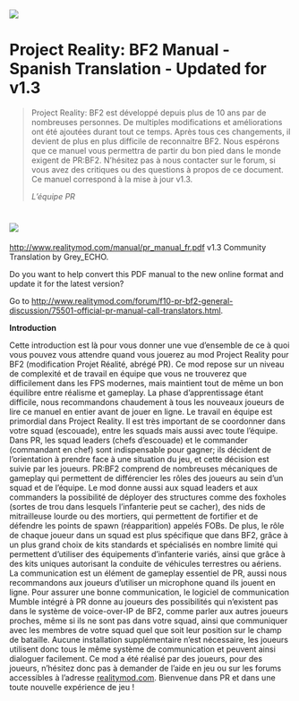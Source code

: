 # ![](/assets/PR_v1_Logo.png)

# **Project Reality: BF2 Manual - Spanish Translation - Updated for v1.3**

> Project Reality: BF2 est  développé depuis plus de 10 ans par de nombreuses personnes. De multiples modifications et améliorations ont été ajoutées durant tout ce temps. Après tous ces changements, il devient de plus en plus difficile de reconnaitre BF2. Nous espérons que ce manuel vous permettra de partir du bon pied dans le monde exigent de PR:BF2. N’hésitez pas à nous contacter sur le forum, si vous avez des critiques ou des questions à propos de ce document. Ce manuel correspond à la mise à jour v1.3.
>
> _L’équipe PR_

# ![](/assets/flag.png)
http://www.realitymod.com/manual/pr_manual_fr.pdf
v1.3 Community Translation by Grey_ECHO.

Do you want to help convert this PDF manual to the new online format and update it for the latest version? 

Go to http://www.realitymod.com/forum/f10-pr-bf2-general-discussion/75501-official-pr-manual-call-translators.html.

**Introduction**

Cette introduction est là pour vous donner une vue d’ensemble de ce à quoi vous pouvez vous attendre quand vous jouerez au mod Project Reality pour BF2 (modification Projet Réalité, abrégé PR). Ce mod repose sur un niveau de complexité et de travail en équipe que vous ne trouverez que difficilement dans les FPS modernes, mais maintient tout de même un bon équilibre entre réalisme et gameplay. La phase d’apprentissage étant difficile, nous recommandons chaudement à tous les nouveaux joueurs de lire ce manuel en entier avant de  jouer en ligne. Le travail en équipe est primordial dans Project Reality. Il est très important de se coordonner dans votre squad (escouade), entre les squads mais aussi avec toute l’équipe.  Dans PR, les squad leaders (chefs d’escouade) et le commander (commandant en chef) sont indispensable pour gagner; ils décident de l’orientation à prendre face à une situation du jeu, et cette décision est suivie par les joueurs. PR:BF2 comprend de nombreuses mécaniques de gameplay qui permettent de différencier les rôles des joueurs au sein d’un squad et de l’équipe. Le mod donne aussi aux squad leaders et aux commanders la possibilité de déployer des structures comme des foxholes (sortes de trou dans lesquels l’infanterie peut se cacher), des nids de mitrailleuse lourde ou des mortiers, qui permettent  de fortifier et de défendre les points de spawn (réapparition) appelés FOBs. De plus, le rôle de chaque joueur dans un squad est plus spécifique que dans BF2, grâce à un plus grand choix  de kits standards et spécialisés en nombre limité qui permettent d’utiliser des équipements d’infanterie variés, ainsi que grâce à des kits uniques autorisant la conduite de véhicules terrestres ou aériens. La communication est un élément de gameplay essentiel de PR, aussi nous recommandons aux joueurs d’utiliser un microphone quand ils jouent en ligne. Pour assurer une bonne communication, le logiciel de communication Mumble intégré à PR donne au joueurs des possibilités qui n’existent pas dans le système de voice-over-IP de BF2, comme parler aux autres joueurs proches, même si ils ne sont pas dans votre squad, ainsi que communiquer avec les membres de votre squad quel que soit leur position sur le champ de bataille. Aucune installation supplémentaire n’est nécessaire, les joueurs utilisent donc tous le même système de communication et peuvent ainsi dialoguer facilement. Ce mod a été réalisé par des joueurs, pour des joueurs,  n’hésitez donc pas à demander de l’aide en jeu ou sur les forums accessibles à l’adresse [realitymod.com](http://www.realitymod.com/forum/f360-general-technical-support). Bienvenue dans PR et dans une toute nouvelle expérience de jeu !